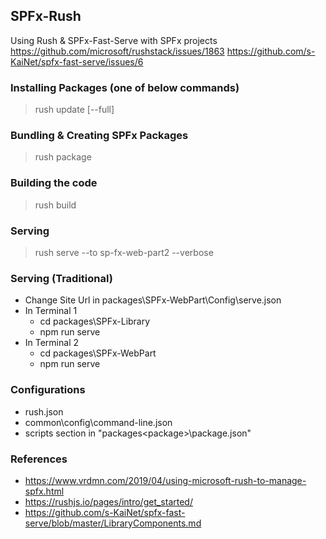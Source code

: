 ## SPFx-Rush
Using Rush & SPFx-Fast-Serve with SPFx projects
https://github.com/microsoft/rushstack/issues/1863
https://github.com/s-KaiNet/spfx-fast-serve/issues/6

### Installing Packages (one of below commands)
> rush update [--full]

### Bundling & Creating SPFx Packages
> rush package

### Building the code
> rush build

### Serving 
> rush serve --to sp-fx-web-part2 --verbose

### Serving (Traditional)
* Change Site Url in packages\SPFx-WebPart\Config\serve.json
* In Terminal 1
    * cd packages\SPFx-Library
    * npm run serve
* In Terminal 2
    * cd packages\SPFx-WebPart
    * npm run serve

### Configurations
* rush.json
* common\config\command-line.json
* scripts section in "packages\<package>\package.json"

### References
* https://www.vrdmn.com/2019/04/using-microsoft-rush-to-manage-spfx.html
* https://rushjs.io/pages/intro/get_started/
* https://github.com/s-KaiNet/spfx-fast-serve/blob/master/LibraryComponents.md